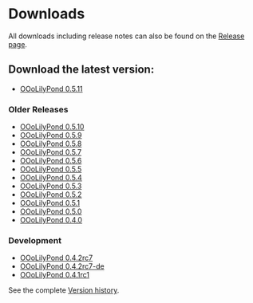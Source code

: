# Downloads

All downloads including release notes can also be found on the [Release page](https://github.com/openlilylib/LO-ly/releases).

## Download the latest version:

* [OOoLilyPond 0.5.11](https://github.com/openlilylib/LO-ly/releases/download/0.5.11/OOoLilyPond-0.5.11.oxt)

### Older Releases

* [OOoLilyPond 0.5.10](https://github.com/openlilylib/LO-ly/releases/download/0.5.10/OOoLilyPond-0.5.10.oxt)
* [OOoLilyPond 0.5.9](https://github.com/openlilylib/LO-ly/releases/download/0.5.9/OOoLilyPond-0.5.9.oxt)
* [OOoLilyPond 0.5.8](https://github.com/openlilylib/LO-ly/releases/download/0.5.8/OOoLilyPond-0.5.8.oxt)
* [OOoLilyPond 0.5.7](https://github.com/openlilylib/LO-ly/releases/download/0.5.7/OOoLilyPond-0.5.7.oxt)
* [OOoLilyPond 0.5.6](https://github.com/openlilylib/LO-ly/releases/download/0.5.6/OOoLilyPond-0.5.6.oxt)
* [OOoLilyPond 0.5.5](https://github.com/openlilylib/LO-ly/releases/download/0.5.5/OOoLilyPond-0.5.5.oxt)
* [OOoLilyPond 0.5.4](https://github.com/openlilylib/LO-ly/releases/download/0.5.4/OOoLilyPond-0.5.4.oxt)
* [OOoLilyPond 0.5.3](https://github.com/openlilylib/LO-ly/releases/download/0.5.3/OOoLilyPond-0.5.3.oxt)
* [OOoLilyPond 0.5.2](https://github.com/openlilylib/LO-ly/releases/download/0.5.2/OOoLilyPond-0.5.2.oxt)
* [OOoLilyPond 0.5.1](https://github.com/openlilylib/LO-ly/releases/download/0.5.1/OOoLilyPond-0.5.1.oxt)
* [OOoLilyPond 0.5.0](https://github.com/openlilylib/LO-ly/releases/download/0.5.0/OOoLilyPond-0.5.0.oxt)
* [OOoLilyPond 0.4.0](https://sourceforge.net/projects/ooolilypond/files/ooolilypond/OOoLilyPond-0.4.0/OOoLilyPond-0.4.0.oxt/download "sourceforge.net")

### Development

* [OOoLilyPond 0.4.2rc7 ](http://joramberger.de/files/ooolilypond-0.4.2rc7.oxt)
* [OOoLilyPond 0.4.2rc7-de](http://joramberger.de/files/ooolilypond-0.4.2rc7-de.oxt)
* [OOoLilyPond 0.4.1rc1](http://www.hartmann-weine.ch/OOoLilyPond-0.4.1rc1.oxt)

See the complete [Version history](https://github.com/openlilylib/LO-ly/blob/master/Version%20history.txt).
